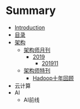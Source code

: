 # Summary

* [Introduction](/README.md)
* [目录](/SUMMARY.md)
* [架构](jia-gou.md)
  * [架构师月刊](jia-gou/jia-gou-shi-yue-kan.md)
    * [2019](jia-gou/jia-gou-shi-yue-kan/2019.md)
      * [201911](jia-gou/jia-gou-shi-yue-kan/2019/201911.md)
  * [架构师特刊](jia-gou/jia-gou-shi-te-kan.md)
    * [Hadoop十年回顾](jia-gou/jia-gou-shi-te-kan/hadoopshi-nian-hui-gu.md)
* 云计算
* AI
  * AI前线



